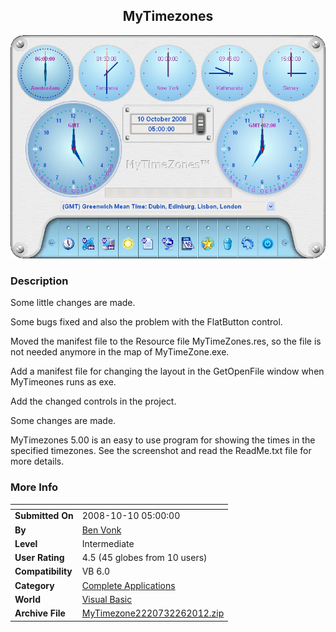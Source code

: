 ﻿<div align="center">

## MyTimezones

<img src="PIC20111221631372551.jpg">
</div>

### Description

Some little changes are made.

Some bugs fixed and also the problem with the FlatButton control.

Moved the manifest file to the Resource file MyTimeZones.res, so the file is not needed anymore in the map of MyTimeZone.exe.

Add a manifest file for changing the layout in the GetOpenFile window when MyTimeones runs as exe.

Add the changed controls in the project.

Some changes are made.

MyTimezones 5.00 is an easy to use program for showing the times in the specified timezones. See the screenshot and read the ReadMe.txt file for more details.
 
### More Info
 


<span>             |<span>
---                |---
**Submitted On**   |2008-10-10 05:00:00
**By**             |[Ben Vonk](https://github.com/Planet-Source-Code/PSCIndex/blob/master/ByAuthor/ben-vonk.md)
**Level**          |Intermediate
**User Rating**    |4.5 (45 globes from 10 users)
**Compatibility**  |VB 6\.0
**Category**       |[Complete Applications](https://github.com/Planet-Source-Code/PSCIndex/blob/master/ByCategory/complete-applications__1-27.md)
**World**          |[Visual Basic](https://github.com/Planet-Source-Code/PSCIndex/blob/master/ByWorld/visual-basic.md)
**Archive File**   |[MyTimezone2220732262012\.zip](https://github.com/Planet-Source-Code/ben-vonk-mytimezones__1-71022/archive/master.zip)








